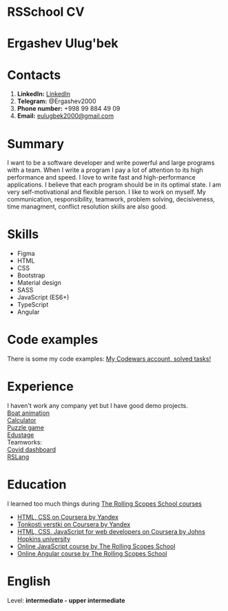 # RSSchool CV
# Ergashev Ulug'bek
# Contacts
1. **LinkedIn:** [LinkedIn](https://www.linkedin.com/in/ulugbek-ergashev-6768261ba/)
1. **Telegram:** @Ergashev2000
1. **Phone number:** +998 99 884 49 09
1. **Email:** eulugbek2000@gmail.com
# Summary
I want to be a software developer and write  powerful and large programs with a team.
When I write a program I  pay a lot of attention to its high performance and speed. 
I love to write fast and high-performance applications.
I believe that each program should be in its optimal state.
I am very self-motivational and flexible person.
I like to work on myself.
My communication, responsibility, teamwork, problem solving, decisiveness,
time managment,
conflict resolution skills are also good.
# Skills
* Figma
* HTML
* CSS
* Bootstrap
* Material design
* SASS
* JavaScript (ES6+)
* TypeScript
* Angular
# Code examples
There is some my code examples: [My Codewars account, solved tasks!](https://www.codewars.com/users/ergashevUlugbek/completed_solutions)
# Experience
I haven't work any company yet but I have good demo projects.  
[Boat animation](https://ergashevulugbek.github.io/animation-boat/)  
[Calculator](https://rolling-scopes-school.github.io/ergashevulugbek-JS2020Q3/calculator/)  
[Puzzle game](https://rolling-scopes-school.github.io/ergashevulugbek-JS2020Q3/gem-puzzle/)  
[Edustage](https://ergashevulugbek.github.io/edustage/)    
Teamworks:  
[Covid dashboard](https://burhonov-covid-dashboard.netlify.app/)   
[RSLang](https://rslang-team6-butterbrot777.herokuapp.com/)  
# Education
I learned too much things during [The Rolling Scopes School courses](https://rs.school/)
* [HTML, CSS on Coursera by Yandex](https://www.coursera.org/account/accomplishments/verify/BXUP8QMSVU3S)
* [Tonkosti verstki on Coursera by Yandex](https://www.coursera.org/account/accomplishments/verify/L55W7DXP47RH)
* [HTML, CSS, JavaScript for web developers on Coursera by Johns Hopkins university](https://www.coursera.org/account/accomplishments/verify/JP5PLT67H8DA)
* [Online JavaScript course by The Rolling Scopes School](https://app.rs.school/certificate/xurn2hil)
* [Online Angular course by The Rolling Scopes School](https://app.rs.school/certificate/h9keyf5k)
# English 
Level: **intermediate - upper intermediate** 
